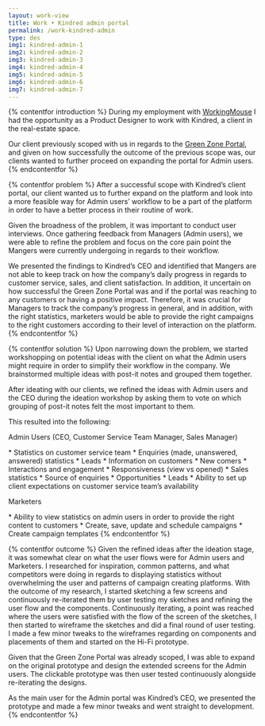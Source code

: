 ```yaml
---
layout: work-view
title: Work • Kindred admin portal
permalink: /work-kindred-admin
type: des
img1: kindred-admin-1 
img2: kindred-admin-2 
img3: kindred-admin-3 
img4: kindred-admin-4 
img5: kindred-admin-5 
img6: kindred-admin-6 
img7: kindred-admin-7 
---
```


{% contentfor introduction %}
During my employment with <a href="https://workingmouse.com.au/" target="_blank">WorkingMouse</a> I had the opportunity as a Product Designer to work with Kindred, a client in the real-estate space.

Our client previously scoped with us in regards to the <a href="/work-kindred-admin">Green Zone Portal</a>, and given on how successfully the outcome of the previous scope was, our clients wanted to further proceed on expanding the portal for Admin users. 
{% endcontentfor %}


{% contentfor problem %}
After a successful scope with Kindred’s client portal, our client wanted us to further expand on the platform and look into a more feasible way for Admin users’ workflow to be a part of the platform in order to have a better process in their routine of work. 

Given the broadness of the problem, it was important to conduct user interviews. Once gathering feedback from Managers (Admin users), we were able to refine the problem and focus on the core pain point the Mangers were currently undergoing in regards to their workflow. 

We presented the findings to Kindred’s CEO and identified that Mangers are not able to keep track on how the company’s daily progress in regards to customer service, sales, and client satisfaction. In addition, it uncertain on how successful the Green Zone Portal was and if the portal was reaching to any customers or having a positive impact. Therefore, it was crucial for Managers to track the company’s progress in general, and in addition, with the right statistics, marketers would be able to provide the right campaigns to the right customers according to their level of interaction on the platform.
{% endcontentfor %}


{% contentfor solution %}
Upon narrowing down the problem, we started workshopping on potential ideas with the client on what the Admin users might require in order to simplify their workflow in the company. We brainstormed multiple ideas with post-it notes and grouped them together.

After ideating with our clients, we refined the ideas with Admin users and the CEO during the ideation workshop by asking them to vote on which grouping of post-it notes felt the most important to them. 

This resulted into the following: 

<p class="b ul-heading">Admin Users (CEO, Customer Service Team Manager, Sales Manager)</p>
* Statistics on customer service team 
    * Enquiries (made, unanswered, answered) statistics
    * Leads
* Information on customers
    * New comers 
    * Interactions and engagement
        * Responsiveness (view vs opened)
* Sales statistics
    * Source of enquiries
    * Opportunities
    * Leads
* Ability to set up client expectations on customer service team’s availability 

<p class="b ul-heading">Marketers</p>
* Ability to view statistics on admin users in order to provide the right content to customers
* Create, save, update and schedule campaigns
* Create campaign templates
{% endcontentfor %}


{% contentfor outcome %}
Given the refined ideas after the ideation stage, it was somewhat clear on what the user flows were for Admin users and Marketers. I researched for inspiration, common patterns, and what competitors were doing in regards to displaying statistics without overwhelming the user and patterns of campaign creating platforms. With the outcome of my research, I started sketching a few screens and continuously re-iterated them by user testing my sketches and refining the user flow and the components. Continuously iterating, a point was reached where the users were satisfied with the flow of the screen of the sketches, I then started to wireframe the sketches and did a final round of user testing. I made a few minor tweaks to the wireframes regarding on components and placements of them and started on the Hi-Fi prototype. 

Given that the Green Zone Portal was already scoped, I was able to expand on the original prototype and design the extended screens for the Admin users. The clickable prototype was then user tested continuously alongside re-iterating the designs. 

As the main user for the Admin portal was Kindred’s CEO, we presented the prototype and made a few minor tweaks and went straight to development. 
{% endcontentfor %}
